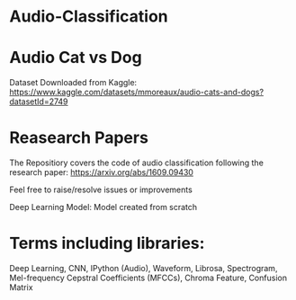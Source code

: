 # Audio-Classification

# Audio Cat vs Dog

Dataset Downloaded from Kaggle: https://www.kaggle.com/datasets/mmoreaux/audio-cats-and-dogs?datasetId=2749

# Reasearch Papers

The Repositiory covers the code of audio classification following the research paper: https://arxiv.org/abs/1609.09430

Feel free to raise/resolve issues or improvements

Deep Learning Model: Model created from scratch

# Terms including libraries:

Deep Learning, CNN, IPython (Audio), Waveform, Librosa, Spectrogram, Mel-frequency Cepstral Coefficients (MFCCs), Chroma Feature, Confusion Matrix

